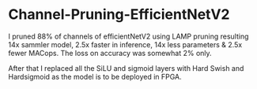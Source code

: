 # Channel-Pruning-EfficientNetV2
I pruned 88% of channels of efficientNetV2 using LAMP pruning resulting 14x sammler model, 2.5x faster in inference, 14x less parameters &amp; 2.5x fewer MACops. The loss on accuracy was somewhat 2% only.

After that I replaced all the SiLU and sigmoid layers with Hard Swish and Hardsigmoid as the model is to be deployed in FPGA.
